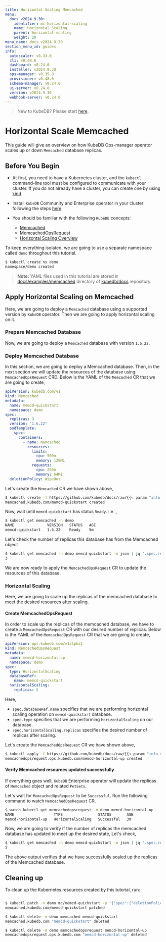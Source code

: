 ```yaml
---
title: Horizontal Scaling Memcached
menu:
  docs_v2024.9.30:
    identifier: mc-horizontal-scaling
    name: Horizontal Scaling
    parent: horizontal-scaling
    weight: 20
menu_name: docs_v2024.9.30
section_menu_id: guides
info:
  autoscaler: v0.33.0
  cli: v0.48.0
  dashboard: v0.24.0
  installer: v2024.9.30
  ops-manager: v0.35.0
  provisioner: v0.48.0
  schema-manager: v0.24.0
  ui-server: v0.24.0
  version: v2024.9.30
  webhook-server: v0.24.0
---
```


> New to KubeDB? Please start [here](/docs/v2024.9.30/README).

# Horizontal Scale Memcached

This guide will give an overview on how KubeDB Ops-manager operator scales up or down `Memcached` database replicas.


## Before You Begin

- At first, you need to have a Kubernetes cluster, and the `kubectl` command-line tool must be configured to communicate with your cluster. If you do not already have a cluster, you can create one by using [kind](https://kind.sigs.k8s.io/docs/user/quick-start/).

- Install `KubeDB` Community and Enterprise operator in your cluster following the steps [here](/docs/v2024.9.30/setup/README).

- You should be familiar with the following `KubeDB` concepts:
  - [Memcached](/docs/v2024.9.30/guides/memcached/concepts/memcached)
  - [MemcachedOpsRequest](/docs/v2024.9.30/guides/memcached/concepts/memcached-opsrequest)
  - [Horizontal Scaling Overview](/docs/v2024.9.30/guides/memcached/scaling/horizontal-scaling/overview)

To keep everything isolated, we are going to use a separate namespace called `demo` throughout this tutorial.

```bash
$ kubectl create ns demo
namespace/demo created
```

> **Note:** YAML files used in this tutorial are stored in [docs/examples/memcached](/docs/v2024.9.30/examples/memcached) directory of [kubedb/docs](https://github.com/kubedb/docs) repository.

## Apply Horizontal Scaling on Memcached

Here, we are going to deploy a `Memcached` database using a supported version by `KubeDB` operator. Then we are going to apply horizontal scaling on it.

### Prepare Memcached Database

Now, we are going to deploy a `Memcached` database with version `1.6.22`.

### Deploy Memcached Database

In this section, we are going to deploy a Memcached database. Then, in the next section we will update the resources of the database using `MemcachedOpsRequest` CRD. Below is the YAML of the `Memcached` CR that we are going to create,

```yaml
apiVersion: kubedb.com/v1
kind: Memcached
metadata:
  name: memcd-quickstart
  namespace: demo
spec:
  replicas: 3
  version: "1.6.22"
  podTemplate:
    spec:
      containers:
        - name: memcached
          resources:
            limits:
              cpu: 500m
              memory: 128Mi
            requests:
              cpu: 250m
              memory: 64Mi
  deletionPolicy: WipeOut
```

Let's create the `Memcached` CR we have shown above, 

```bash
$ kubectl create -f https://github.com/kubedb/docs/raw/{{< param "info.version" >}}/docs/examples/memcached/scaling/memcached-horizontal.yaml
memcached.kubedb.com/memcd-quickstart created
```

Now, wait until `memcd-quickstart` has status `Ready`. i.e. ,

```bash
$ kubectl get memcached -n demo
NAME               VERSION   STATUS   AGE
memcd-quickstart   1.6.22    Ready    5m
```

Let's check the number of replicas this database has from the Memcached object

```bash
$ kubectl get memcached -n demo memcd-quickstart -o json | jq '.spec.replicas'
3
```

We are now ready to apply the `MemcachedOpsRequest` CR to update the resources of this database.

### Horizontal Scaling

Here, we are going to scale up the replicas of the memcached database to meet the desired resources after scaling.

#### Create MemcachedOpsRequest

In order to  scale up the replicas of the memcached database, we have to create a `MemcachedOpsRequest` CR with our desired number of replicas. Below is the YAML of the `MemcachedOpsRequest` CR that we are going to create,

```yaml
apiVersion: ops.kubedb.com/v1alpha1
kind: MemcachedOpsRequest
metadata:
  name: memcd-horizontal-up
  namespace: demo
spec:
  type: HorizontalScaling
  databaseRef:
    name: memcd-quickstart
  horizontalScaling:
    replicas: 5
```

Here,

- `spec.databaseRef.name` specifies that we are performing horizontal scaling operation on `memcd-quickstart` database.
- `spec.type` specifies that we are performing `HorizontalScaling` on our database.
- `spec.horizontalScaling.replicas` specifies the desired number of replicas after scaling.

Let's create the `MemcachedOpsRequest` CR we have shown above,

```bash
$ kubectl apply -f https://github.com/kubedb/docs/raw/{{< param "info.version" >}}/docs/examples/memcached/scaling/horizontal-scaling.yaml
memcachedopsrequest.ops.kubedb.com/memcd-horizontal-up created
```

#### Verify Memcached resources updated successfully 

If everything goes well, `KubeDB` Enterprise operator will update the replicas of `Memcached` object and related `PetSets`.

Let's wait for `MemcachedOpsRequest` to be `Successful`.  Run the following command to watch `MemcachedOpsRequest` CR,

```bash
$ watch kubectl get memcachedopsrequest -n demo memcd-horizontal-up
NAME                  TYPE                STATUS       AGE
memcd-horizontal-up   HorizontalScaling   Successful   3m
```

Now, we are going to verify if the number of replicas the memcached database has updated to meet up the desired state, Let's check,

```bash
$ kubectl get memcached -n demo memcd-quickstart -o json | jq '.spec.replicas'
5
```

The above output verifies that we have successfully scaled up the replicas of the Memcached database.

## Cleaning up

To clean up the Kubernetes resources created by this tutorial, run:

```bash

$ kubectl patch -n demo mc/memcd-quickstart -p '{"spec":{"deletionPolicy":"WipeOut"}}' --type="merge"
memcached.kubedb.com/memcd-quickstart patched

$ kubectl delete -n demo memcached memcd-quickstart
memcached.kubedb.com "memcd-quickstart" deleted

$ kubectl delete -n demo memcachedopsrequest memcd-horizontal-up 
memcachedopsrequest.ops.kubedb.com "memcd-horizontal-up" deleted
```